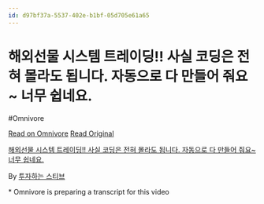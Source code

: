 ```yaml
---
id: d97bf37a-5537-402e-b1bf-05d705e61a65
---
```


# 해외선물 시스템 트레이딩!! 사실 코딩은 전혀 몰라도 됩니다. 자동으로 다 만들어 줘요~ 너무 쉽네요.
#Omnivore
 
[Read on Omnivore](https://omnivore.app/me/https-youtube-com-watch-v-ruyo-28-jn-l-9-i-19253b88c23)
[Read Original](https://youtube.com/watch?v=Ruyo28JnL9I)
 
[해외선물 시스템 트레이딩!! 사실 코딩은 전혀 몰라도 됩니다. 자동으로 다 만들어 줘요\~ 너무 쉽네요.](https://youtube.com/watch?v=Ruyo28JnL9I)

By [투자하는 스티브](https://www.youtube.com/@dandyrak7)

\* Omnivore is preparing a transcript for this video